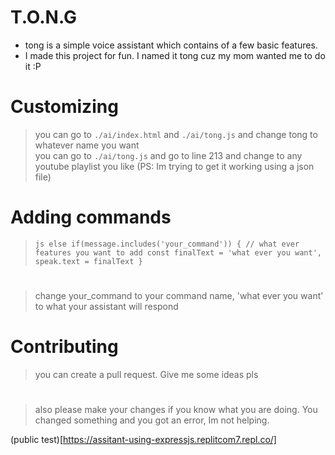 # T.O.N.G 
- tong is a simple voice assistant which contains of a few basic features.
- I made this project for fun. I named it tong cuz my mom wanted me to do it :P

# Customizing
> you can go to `./ai/index.html` and `./ai/tong.js` and change tong to whatever name you want <br>
> you can go to `./ai/tong.js` and go to line 213 and change to any youtube playlist you like (PS: Im trying to get it working using a json file)

# Adding commands
> `js
> else if(message.includes('your_command')) {
>    // what ever features you want to add
>    const finalText = 'what ever you want',
>    speak.text = finalText
>}`

#
> change your_command to your command name, 'what ever you want' to what your assistant will respond
#
# Contributing
> you can create a pull request. Give me some ideas pls

#
>also please make your changes if you know what you are doing. You changed something and you got an error, Im not helping.



(public test)[https://assitant-using-expressjs.replitcom7.repl.co/]
